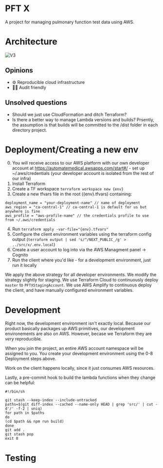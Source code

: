 # PFT X

A project for managing pulmonary function test data using AWS.

# Architecture

![V3](https://user-images.githubusercontent.com/704789/113027190-0b1baa00-9147-11eb-999f-68a93379f7a4.png)


## Opinions

- ⚙️ Reproducible cloud infrastructure
- 🕵️‍♂️ Audit friendly

## Unsolved questions

- Should we just use CloudFormation and ditch Terraform?
- Is there a better way to manage Lambda versions and builds? Prsently, the assumption is that builds will be committed to the /dist folder in each directory project.

# Deployment/Creating a new env

0. You will receive access to our AWS platform with our own developer account at https://automatemedical.awsapps.com/start#/ - set up ~/.aws/credentials (your developer account is isolated from the rest of our infra)
1. Install Terraform
2. Create a TF workspace `terraform workspace new {env}`
3. Create a new tfvars file in the root ({env}.tfvars) containing:
```
deployment_name = "your-deployment-name" // name of deployment
aws_region = "ca-central-1" // ca-central-1 is default for us but anywhere is fine
aws_profile = "aws-profile-name" // the credentials profile to use from ~/.aws/credentials
```
4. Run `terraform apply -var-file="{env}.tfvars"`
5. Configure the client environment variables using the terraform config output (`terraform output | sed 's/^/NEXT_PUBLIC_/g' > ../src/x/.env.local`)
6. Create a user account to log into via the AWS Managment panel -> Cognito
7. Run the client where you'd like - for a development environment, just run it locally

We apply the above strategy for all developer environments. We modify the strategy slightly for staging. We use Terraform Cloud to continuously deploy `master` to `PFTXStagingAccount`. We use AWS Amplify to continuous deploy the client, and have manually configured environment variables.

# Development

Right now, the development environment isn't exactly local. Because our product basically packages up AWS primitives, our development environements are also on AWS. However, becase we Terraform they are *very* reproducible.

When you join the project, an entire AWS account namespace will be assigned to you. You create your development environment using the 0-8 Deployment steps above.

Work on the client happens locally, since it just consumes AWS resources.

Lastly, a pre-commit hook to build the lambda functions when they change can be helpful:

```
#!/bin/sh

git stash --keep-index --include-untracked
paths=$(git diff-index --cached --name-only HEAD | grep 'src/' | cut -d'/' -f-2 | uniq)
for path in $paths
do
(cd $path && npm run build)
done
git add .
git stash pop
exit 0
```

# Testing
